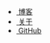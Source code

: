 <ul>
  <li><a href="/"><span class="fa-free-code-camp fa-lg"></span>&nbsp;博客</a></li>
  <li><a href="/about/"><span class="fa fa-address-heart fa-lg"></span>&nbsp;关于</a></li>
  <li><a href="https://github.com/WangWenzhuang"><span class="fa fa-github fa-lg"></span>&nbsp;GitHub</a></li>
</ul>